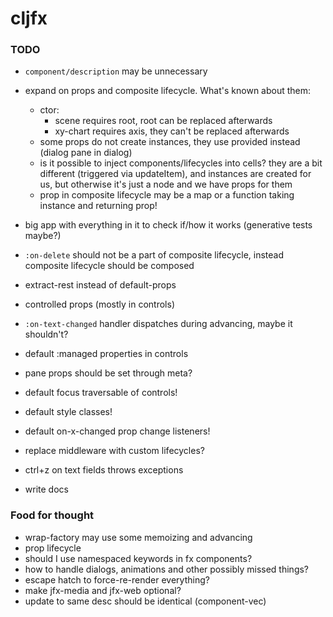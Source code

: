 # cljfx

### TODO

- `component/description` may be unnecessary
- expand on props and composite lifecycle. What's known about them:
  - ctor:
    - scene requires root, root can be replaced afterwards
    - xy-chart requires axis, they can't be replaced afterwards
  - some props do not create instances, they use provided instead
    (dialog pane in dialog)
  - is it possible to inject components/lifecycles into cells? they are
    a bit different (triggered via updateItem), and instances are
    created for us, but otherwise it's just a node and we have props for
    them
  - prop in composite lifecycle may be a map or a function taking
  instance and returning prop!

- big app with everything in it to check if/how it works (generative
  tests maybe?)
- `:on-delete` should not be a part of composite lifecycle, instead
  composite lifecycle should be composed

- extract-rest instead of default-props
- controlled props (mostly in controls)
- `:on-text-changed` handler dispatches during advancing, maybe it
  shouldn't?
- default :managed properties in controls
- pane props should be set through meta?
- default focus traversable of controls!
- default style classes!
- default on-x-changed prop change listeners!
- replace middleware with custom lifecycles?
- ctrl+z on text fields throws exceptions
- write docs

### Food for thought
- wrap-factory may use some memoizing and advancing
- prop lifecycle
- should I use namespaced keywords in fx components?
- how to handle dialogs, animations and other possibly missed things?
- escape hatch to force-re-render everything?
- make jfx-media and jfx-web optional?
- update to same desc should be identical (component-vec)